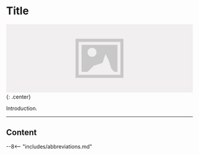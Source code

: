 # Title

![](header.jpg){: .center}

Introduction.

---

## Content

[^1]: N. A. me, _Title_, (Publisher, location, year) [page]

--8<-- "includes/abbreviations.md"
